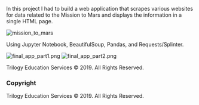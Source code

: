 In this project I had to build a web application that scrapes various websites for data related to the Mission to Mars and displays the information in a single HTML page. 

![mission_to_mars](Images/mission_to_mars.png)

Using Jupyter Notebook, BeautifulSoup, Pandas, and Requests/Splinter.


![final_app_part1.png](Images/final_app_part1.png)
![final_app_part2.png](Images/final_app_part2.png)



Trilogy Education Services © 2019. All Rights Reserved.


### Copyright

Trilogy Education Services © 2019. All Rights Reserved.
